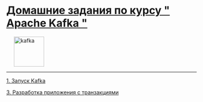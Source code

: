 # [Домашние задания по курсу " Apache Kafka  "](https://otus.ru/lessons/kafka/)
<img src="https://upload.wikimedia.org/wikipedia/commons/thumb/5/53/Apache_kafka_wordtype.svg/120px-Apache_kafka_wordtype.svg.png" height="80"  style="margin-left: 20px" alt="kafka">

---

[1. Запуск Kafka](01_install/README.md)  

[3. Разработка приложения с транзакциями](03_transactions/README.md)  
